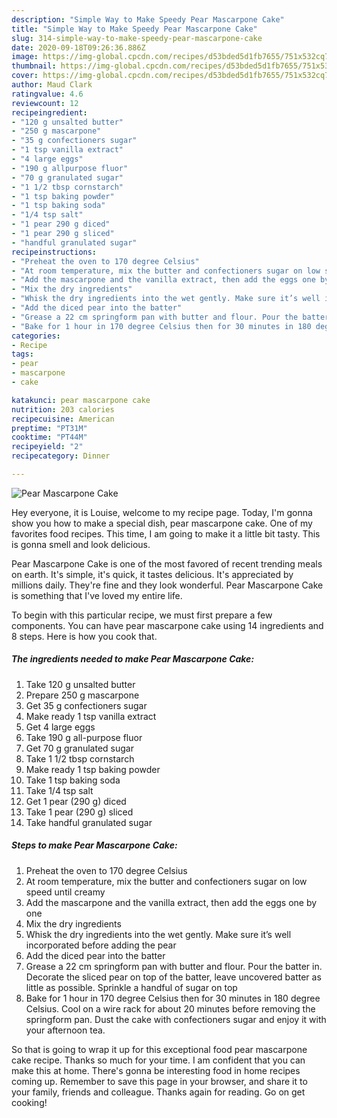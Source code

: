 ```yaml
---
description: "Simple Way to Make Speedy Pear Mascarpone Cake"
title: "Simple Way to Make Speedy Pear Mascarpone Cake"
slug: 314-simple-way-to-make-speedy-pear-mascarpone-cake
date: 2020-09-18T09:26:36.886Z
image: https://img-global.cpcdn.com/recipes/d53bded5d1fb7655/751x532cq70/pear-mascarpone-cake-recipe-main-photo.jpg
thumbnail: https://img-global.cpcdn.com/recipes/d53bded5d1fb7655/751x532cq70/pear-mascarpone-cake-recipe-main-photo.jpg
cover: https://img-global.cpcdn.com/recipes/d53bded5d1fb7655/751x532cq70/pear-mascarpone-cake-recipe-main-photo.jpg
author: Maud Clark
ratingvalue: 4.6
reviewcount: 12
recipeingredient:
- "120 g unsalted butter"
- "250 g mascarpone"
- "35 g confectioners sugar"
- "1 tsp vanilla extract"
- "4 large eggs"
- "190 g allpurpose fluor"
- "70 g granulated sugar"
- "1 1/2 tbsp cornstarch"
- "1 tsp baking powder"
- "1 tsp baking soda"
- "1/4 tsp salt"
- "1 pear 290 g diced"
- "1 pear 290 g sliced"
- "handful granulated sugar"
recipeinstructions:
- "Preheat the oven to 170 degree Celsius"
- "At room temperature, mix the butter and confectioners sugar on low speed until creamy"
- "Add the mascarpone and the vanilla extract, then add the eggs one by one"
- "Mix the dry ingredients"
- "Whisk the dry ingredients into the wet gently. Make sure it’s well incorporated before adding the pear"
- "Add the diced pear into the batter"
- "Grease a 22 cm springform pan with butter and flour. Pour the batter in. Decorate the sliced pear on top of the batter, leave uncovered batter as little as possible. Sprinkle a handful of sugar on top"
- "Bake for 1 hour in 170 degree Celsius then for 30 minutes in 180 degree Celsius. Cool on a wire rack for about 20 minutes before removing the springform pan. Dust the cake with confectioners sugar and enjoy it with your afternoon tea."
categories:
- Recipe
tags:
- pear
- mascarpone
- cake

katakunci: pear mascarpone cake 
nutrition: 203 calories
recipecuisine: American
preptime: "PT31M"
cooktime: "PT44M"
recipeyield: "2"
recipecategory: Dinner

---
```



![Pear Mascarpone Cake](https://img-global.cpcdn.com/recipes/d53bded5d1fb7655/751x532cq70/pear-mascarpone-cake-recipe-main-photo.jpg)

Hey everyone, it is Louise, welcome to my recipe page. Today, I'm gonna show you how to make a special dish, pear mascarpone cake. One of my favorites food recipes. This time, I am going to make it a little bit tasty. This is gonna smell and look delicious.

Pear Mascarpone Cake is one of the most favored of recent trending meals on earth. It's simple, it's quick, it tastes delicious. It's appreciated by millions daily. They're fine and they look wonderful. Pear Mascarpone Cake is something that I've loved my entire life.




To begin with this particular recipe, we must first prepare a few components. You can have pear mascarpone cake using 14 ingredients and 8 steps. Here is how you cook that.

<!--inarticleads1-->

##### The ingredients needed to make Pear Mascarpone Cake:

1. Take 120 g unsalted butter
1. Prepare 250 g mascarpone
1. Get 35 g confectioners sugar
1. Make ready 1 tsp vanilla extract
1. Get 4 large eggs
1. Take 190 g all-purpose fluor
1. Get 70 g granulated sugar
1. Take 1 1/2 tbsp cornstarch
1. Make ready 1 tsp baking powder
1. Take 1 tsp baking soda
1. Take 1/4 tsp salt
1. Get 1 pear (290 g) diced
1. Take 1 pear (290 g) sliced
1. Take handful granulated sugar




<!--inarticleads2-->

##### Steps to make Pear Mascarpone Cake:

1. Preheat the oven to 170 degree Celsius
1. At room temperature, mix the butter and confectioners sugar on low speed until creamy
1. Add the mascarpone and the vanilla extract, then add the eggs one by one
1. Mix the dry ingredients
1. Whisk the dry ingredients into the wet gently. Make sure it’s well incorporated before adding the pear
1. Add the diced pear into the batter
1. Grease a 22 cm springform pan with butter and flour. Pour the batter in. Decorate the sliced pear on top of the batter, leave uncovered batter as little as possible. Sprinkle a handful of sugar on top
1. Bake for 1 hour in 170 degree Celsius then for 30 minutes in 180 degree Celsius. Cool on a wire rack for about 20 minutes before removing the springform pan. Dust the cake with confectioners sugar and enjoy it with your afternoon tea.




So that is going to wrap it up for this exceptional food pear mascarpone cake recipe. Thanks so much for your time. I am confident that you can make this at home. There's gonna be interesting food in home recipes coming up. Remember to save this page in your browser, and share it to your family, friends and colleague. Thanks again for reading. Go on get cooking!
